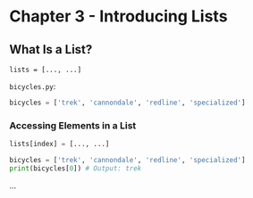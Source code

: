 # Chapter 3 - Introducing Lists

## What Is a List?

`lists = [..., ...]`

`bicycles.py`:

```python
bicycles = ['trek', 'cannondale', 'redline', 'specialized']
```

### Accessing Elements in a List

```python
lists[index] = [..., ...]
```

```python
bicycles = ['trek', 'cannondale', 'redline', 'specialized']
print(bicycles[0]) # Output: trek
```

...

